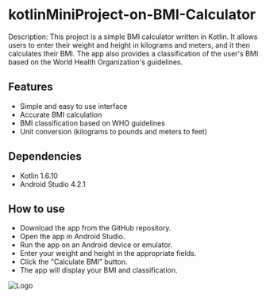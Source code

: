 # kotlinMiniProject-on-BMI-Calculator

Description: This project is a simple BMI calculator written in Kotlin. It allows users to enter their weight and height in kilograms and meters, and it then calculates their BMI. The app also provides a classification of the user's BMI based on the World Health Organization's guidelines.

## Features

- Simple and easy to use interface
- Accurate BMI calculation
- BMI classification based on WHO guidelines
- Unit conversion (kilograms to pounds and meters to feet)


## Dependencies

- Kotlin 1.6.10
- Android Studio 4.2.1
## How to use

- Download the app from the GitHub repository.
- Open the app in Android Studio.
- Run the app on an Android device or emulator.
- Enter your weight and height in the appropriate fields.
- Click the "Calculate BMI" button.
- The app will display your BMI and classification.

![Logo](https://aries-surya.github.io/NBA-Website/img/BMICalculater.png)

